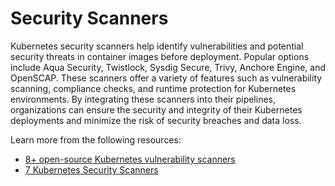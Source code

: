 # Security Scanners

Kubernetes security scanners help identify vulnerabilities and potential security threats in container images before deployment. Popular options include Aqua Security, Twistlock, Sysdig Secure, Trivy, Anchore Engine, and OpenSCAP. These scanners offer a variety of features such as vulnerability scanning, compliance checks, and runtime protection for Kubernetes environments. By integrating these scanners into their pipelines, organizations can ensure the security and integrity of their Kubernetes deployments and minimize the risk of security breaches and data loss.

Learn more from the following resources:

- [8+ open-source Kubernetes vulnerability scanners](https://techbeacon.com/security/8-open-source-kubernetes-vulnerability-scanners-consider)
- [7 Kubernetes Security Scanners](https://thechief.io/c/editorial/7-kubernetes-security-scanners-to-use-in-your-devsecops-pipeline/)
